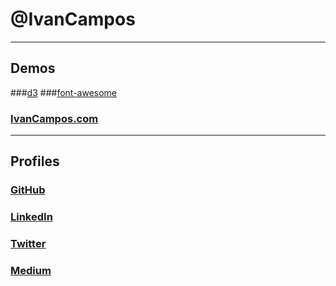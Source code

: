 # @IvanCampos

---

## Demos
###[d3](https://ivancampos.github.io/d3/)
###[font-awesome](https://ivancampos.github.io/font-awesome/)
### [IvanCampos.com](http://ivancampos.com)

----
## Profiles
### [GitHub](https://github.com/IvanCampos)
### [LinkedIn](https://www.linkedin.com/in/ivancampos)
### [Twitter](https://twitter.com/ivancampos)
### [Medium](https://medium.com/@ivancampos/)

